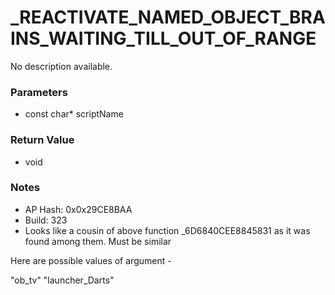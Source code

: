 # _REACTIVATE_NAMED_OBJECT_BRAINS_WAITING_TILL_OUT_OF_RANGE

No description available.

### Parameters
* const char* scriptName

### Return Value
* void

### Notes
* AP Hash: 0x0x29CE8BAA
* Build: 323
* Looks like a cousin of above function _6D6840CEE8845831 as it was found among them. Must be similar

Here are possible values of argument - 

"ob_tv"
"launcher_Darts"

